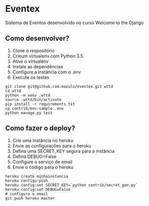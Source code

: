 # Eventex

Sistema de Eventos desenvolvido no curso Welcome to the Django

## Como desenvolver?

1. Clone o respositório
2. Crieum virtualenv com Python 3.5
3. Ative o virtualenv
4. Instale as dependências
5. Configure a instância com o .env
6. Execute os testes

````console
git clone git@github.com:mazulo/eventex.git wttd
cd wttd
python -m venv .wttd
source .wttd/bin/activate
pip install -r requirements.txt
cp contrib/env-sample .env
python manage.py test
````

## Como fazer o deploy?

1. Crie uma instância no heroku
2. Envie as configurações para o heroku
3. Defina uma SECRET_KEY segura para a instância
4. Defina DEBUG=False
5. Configure o serviço de email
6. Envie o código para o heroku

````console
heroku create minhainstancia
heroku configu:push
heroku config:set SECRET_KEY=`python contrib/secret_gen.py`
heroku config:set DEBUG=False
# configura o email
git push heroku master
````